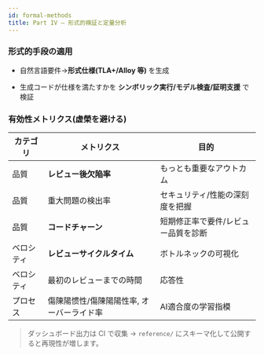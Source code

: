 ```yaml
---
id: formal-methods
title: Part IV — 形式的検証と定量分析
---
```


### 形式的手段の適用

- 自然言語要件→**形式仕様(TLA+/Alloy 等)** を生成

- 生成コードが仕様を満たすかを **シンボリック実行/モデル検査/証明支援** で検証

### 有効性メトリクス(虚榮を避ける)

| カテゴリ | メトリクス | 目的 |
|---|---|---|
| 品質 | **レビュー後欠陥率** | もっとも重要なアウトカム |
| 品質 | 重大問題の検出率 | セキュリティ/性能の深刻度を把握 |
| 品質 | **コードチャーン** | 短期修正率で要件/レビュー品質を診断 |
| ベロシティ | **レビューサイクルタイム** | ボトルネックの可視化 |
| ベロシティ | 最初のレビューまでの時間 | 応答性 |
| プロセス | 傷陳陽惯性/傷陳陽陽性率, オーバーライド率 | AI適合度の学習指模 |

> ダッシュボード出力は CI で収集 → `reference/` にスキーマ化して公開すると再現性が増します。
